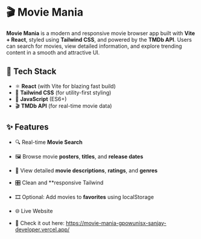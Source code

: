 # 🎬 Movie Mania

**Movie Mania** is a modern and responsive movie browser app built with **Vite + React**, styled using **Tailwind CSS**, and powered by the **TMDb API**. Users can search for movies, view detailed information, and explore trending content in a smooth and attractive UI.

## 🚀 Tech Stack

- ⚛️ **React** (with Vite for blazing fast build)
- 🎨 **Tailwind CSS** (for utility-first styling)
- 🧠 **JavaScript** (ES6+)
- 🎬 **TMDb API** (for real-time movie data)

## ✨ Features

- 🔍 Real-time **Movie Search**
- 🖼️ Browse movie **posters**, **titles**, and **release dates**
- 📃 View detailed **movie descriptions**, **ratings**, and **genres**
- 🎛️ Clean and **responsive  Tailwind
- 🎞️ Optional: Add movies to **favorites** using localStorage

- 🌐 Live Website
- 🔗 Check it out here: https://movie-mania-gpowunisx-sanjay-developer.vercel.app/
